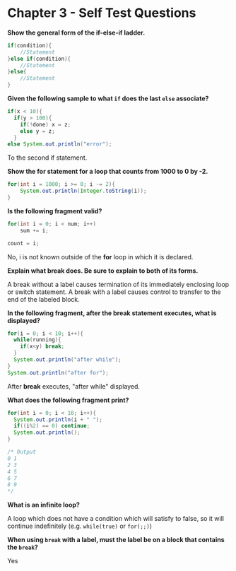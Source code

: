 # Chapter 3 - Self Test Questions

**Show the general form of the if-else-if ladder.**

```java
if(condition){
    //Statement
}else if(condition){
    //Statement
}else{
    //Statement
}
```

**Given the following sample to what `if` does the last `else` associate?**

```java
if(x < 10){
  if(y > 100){
    if(!done) x = z;
    else y = z;
  }
else System.out.println("error");
```

To the second if statement.

**Show the for statement for a loop that counts from 1000 to 0 by -2.**

```java
for(int i = 1000; i >= 0; i -= 2){
    System.out.println(Integer.toString(i));
}
```

**Is the following fragment valid?**

```java
for(int i = 0; i < num; i++)
    sum += i;

count = i;
```

No, i is not known outside of the **for** loop in which it is declared.

**Explain what break does. Be sure to explain to both of its forms.**

A break without a label causes termination of its immediately enclosing loop or switch statement. A break with a label causes control to transfer to the end of the labeled block.

**In the following fragment, after the break statement executes, what is displayed?**

```java
for(i = 0; i < 10; i++){
  while(running){
    if(x<y) break;
  }
  System.out.println("after while");
}
System.out.println("after for");
```

After **break** executes, "after while" displayed.

**What does the following fragment print?**

```java
for(int i = 0; i < 10; i++){
  System.out.println(i + " ");
  if((i%2) == 0) continue;
  System.out.println();
}

/* Output
0 1 
2 3
4 5
6 7
8 9
*/
```

**What is an infinite loop?**

A loop which does not have a condition which will satisfy to false, so it will continue indefinitely (e.g. `while(true)` or `for(;;)`)

**When using `break` with a label, must the label be on a block that contains the `break`?**

Yes